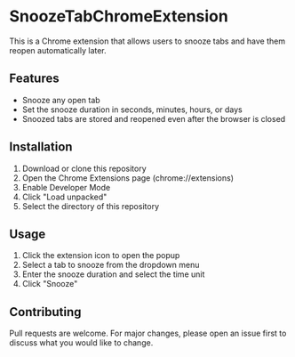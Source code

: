 # SnoozeTabChromeExtension

This is a Chrome extension that allows users to snooze tabs and have them reopen automatically later.

## Features

- Snooze any open tab
- Set the snooze duration in seconds, minutes, hours, or days
- Snoozed tabs are stored and reopened even after the browser is closed

## Installation

1. Download or clone this repository
2. Open the Chrome Extensions page (chrome://extensions)
3. Enable Developer Mode
4. Click "Load unpacked"
5. Select the directory of this repository

## Usage

1. Click the extension icon to open the popup
2. Select a tab to snooze from the dropdown menu
3. Enter the snooze duration and select the time unit
4. Click "Snooze"

## Contributing

Pull requests are welcome. For major changes, please open an issue first to discuss what you would like to change.
